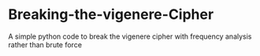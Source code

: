 # Breaking-the-vigenere-Cipher
A simple python code to break the vigenere cipher with frequency analysis rather than brute force
